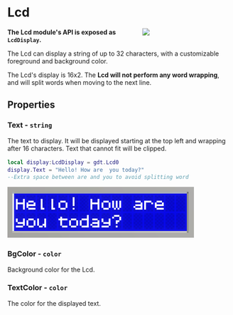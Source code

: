 # Lcd

<img src="https://docs.retrogadgets.game/api/modules/Lcd.png" width="200" align="right">

**The Lcd module's API is exposed as `LcdDisplay`.**

The Lcd can display a string of up to 32 characters, with a customizable foreground and background color.

The Lcd's display is 16x2. The **Lcd will not perform any word wrapping**, and will split words when moving to the next line.

## Properties

### Text - `string`
The text to display. It will be displayed starting at the top left and wrapping after 16 characters. Text that cannot fit will be clipped.
```lua
local display:LcdDisplay = gdt.Lcd0
display.Text = "Hello! How are  you today?"
--Extra space between are and you to avoid splitting word
```
![Text on an Lcd](../../../assets/docs/Lcd/Lcd.png)

### BgColor - `color`
Background color for the Lcd.

### TextColor - `color`
The color for the displayed text.